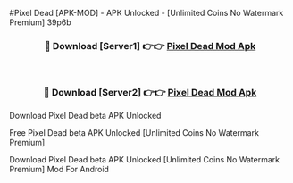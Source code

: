 #Pixel Dead [APK-MOD] - APK Unlocked - [Unlimited Coins No Watermark Premium] 39p6b



<div align="center">

<h3>🔴 Download [Server1] 👉👉 <a href="https://momento.my/?title=Pixel_Dead">Pixel Dead Mod Apk</a></h3><br>

<h3>🔴 Download [Server2] 👉👉 <a href="https://momento.my/?title=Pixel_Dead">Pixel Dead Mod Apk</a></h3>
</div>



Download Pixel Dead beta APK Unlocked

Free Pixel Dead beta APK Unlocked [Unlimited Coins No Watermark Premium]

Download Pixel Dead beta APK Unlocked [Unlimited Coins No Watermark Premium] Mod For Android
